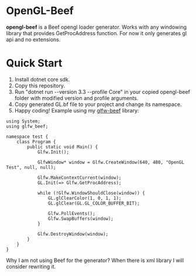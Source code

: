 # OpenGL-Beef
**opengl-beef** is a Beef opengl loader generator. Works with any windowing library that provides GetProcAddress function. For now it only generates gl api and no extensions.

# Quick Start
1. Install dotnet core sdk.
2. Copy this repository.
3. Run "dotnet run --version 3.3 --profile Core" in your copied opengl-beef folder with modified version and profile arguments.
4. Copy generated GL.bf file to your project and change its namespace.
5. Happy coding! Example using my [glfw-beef](https://github.com/MineGame159/glfw-beef) library:
```
using System;
using glfw_beef;

namespace test {
	class Program {
		public static void Main() {
			Glfw.Init();

			GlfwWindow* window = Glfw.CreateWindow(640, 480, "OpenGL Test", null, null);

			Glfw.MakeContextCurrent(window);
			GL.Init(=> Glfw.GetProcAddress);

			while (!Glfw.WindowShouldClose(window)) {
				GL.glClearColor(1, 0, 1, 1);
				GL.glClear(GL.GL_COLOR_BUFFER_BIT);

				Glfw.PollEvents();
				Glfw.SwapBuffers(window);
			}

			Glfw.DestroyWindow(window);
		}
	}
}
```

Why I am not using Beef for the generator? When there is xml library I will consider rewriting it.